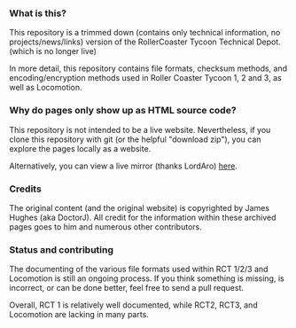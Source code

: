 ### What is this?
This repository is a trimmed down (contains only technical information, no projects/news/links) version of the RollerCoaster Tycoon Technical Depot. (which is no longer live)

In more detail, this repository contains file formats, checksum methods, and encoding/encryption methods used in Roller Coaster Tycoon 1, 2 and 3, as well as Locomotion.

### Why do pages only show up as HTML source code?
This repository is not intended to be a live website. Nevertheless, if you clone this repository with git (or the helpful "download zip"), you can explore the pages locally as a website.

Alternatively, you can view a live mirror (thanks LordAro) [here](http://freerct.github.io/RCTTechDepot-Archive/).

### Credits
The original content (and the original website) is copyrighted by James Hughes (aka DoctorJ). 
All credit for the information within these archived pages goes to him and numerous other contributors.

### Status and contributing
The documenting of the various file formats used within RCT 1/2/3 and Locomotion is still an ongoing process.
If you think something is missing, is incorrect, or can be done better, feel free to send a pull request.

Overall, RCT 1 is relatively well documented, while RCT2, RCT3, and Locomotion are lacking in many parts.
